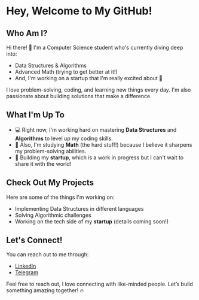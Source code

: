 # Hey, Welcome to My GitHub!

## Who Am I?

Hi there! 👋 I'm a Computer Science student who's currently diving deep into:

- Data Structures & Algorithms
- Advanced Math (trying to get better at it!)
- And, I'm working on a startup that I'm really excited about 🚀

I love problem-solving, coding, and learning new things every day. I'm also passionate about building solutions that make a difference.

## What I'm Up To

- 💻 Right now, I'm working hard on mastering **Data Structures** and **Algorithms** to level up my coding skills.
- 🔢 Also, I'm studying **Math** (the hard stuff!) because I believe it sharpens my problem-solving abilities.
- 🚀 Building my **startup**, which is a work in progress but I can't wait to share it with the world!

## Check Out My Projects

Here are some of the things I'm working on:

- Implementing Data Structures in different languages
- Solving Algorithmic challenges
- Working on the tech side of my **startup** (details coming soon!)

## Let's Connect!

You can reach out to me through:

- [LinkedIn]([https://www.linkedin.com](https://www.linkedin.com/in/bilal-kanjelkheir-9a893a302/))
- [Telegram](https://t.me/khawarozmi)

Feel free to reach out, I love connecting with like-minded people. Let’s build something amazing together! 🔥
